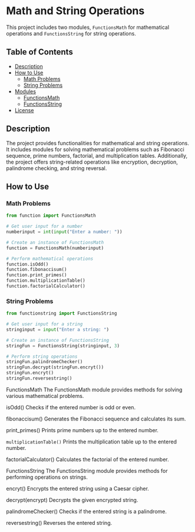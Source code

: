 # Math and String Operations

This project includes two modules, `FunctionsMath` for mathematical operations and `FunctionsString` for string operations.

## Table of Contents

- [Description](#description)
- [How to Use](#how-to-use)
  - [Math Problems](#math-problems)
  - [String Problems](#string-problems)
- [Modules](#modules)
  - [FunctionsMath](#functionsmath)
  - [FunctionsString](#functionstring)
- [License](#license)

## Description

The project provides functionalities for mathematical and string operations. It includes modules for solving mathematical problems such as Fibonacci sequence, prime numbers, factorial, and multiplication tables. Additionally, the project offers string-related operations like encryption, decryption, palindrome checking, and string reversal.

## How to Use

### Math Problems

```python
from function import FunctionsMath

# Get user input for a number
numberinput = int(input("Enter a number: "))

# Create an instance of FunctionsMath
function = FunctionsMath(numberinput)

# Perform mathematical operations
function.isOdd()
function.fibonaccisum()
function.print_primes()
function.multiplicationTable()
function.factorialCalculator()
```
### String Problems
```python
from functionstring import FunctionsString

# Get user input for a string
stringinput = input("Enter a string: ")

# Create an instance of FunctionsString
stringFun = FunctionsString(stringinput, 3)

# Perform string operations
stringFun.palindromeChecker()
stringFun.decrypt(stringFun.encryt())
stringFun.encryt()
stringFun.reversestring()
```
FunctionsMath
The FunctionsMath module provides methods for solving various mathematical problems.

isOdd()
Checks if the entered number is odd or even.

fibonaccisum()
Generates the Fibonacci sequence and calculates its sum.

print_primes()
Prints prime numbers up to the entered number.

`multiplicationTable()`
Prints the multiplication table up to the entered number.

factorialCalculator()
Calculates the factorial of the entered number.

FunctionsString
The FunctionsString module provides methods for performing operations on strings.

encryt()
Encrypts the entered string using a Caesar cipher.

decrypt(encrypt)
Decrypts the given encrypted string.

palindromeChecker()
Checks if the entered string is a palindrome.

reversestring()
Reverses the entered string.
